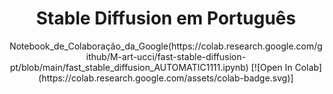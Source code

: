 <h1 align="center">Stable Diffusion em Português</h1>
<p align="center">
<p>
<p align="center">
Notebook_de_Colaboração_da_Google(https://colab.research.google.com/github/M-art-ucci/fast-stable-diffusion-pt/blob/main/fast_stable_diffusion_AUTOMATIC1111.ipynb) [![Open In Colab](https://colab.research.google.com/assets/colab-badge.svg)]

